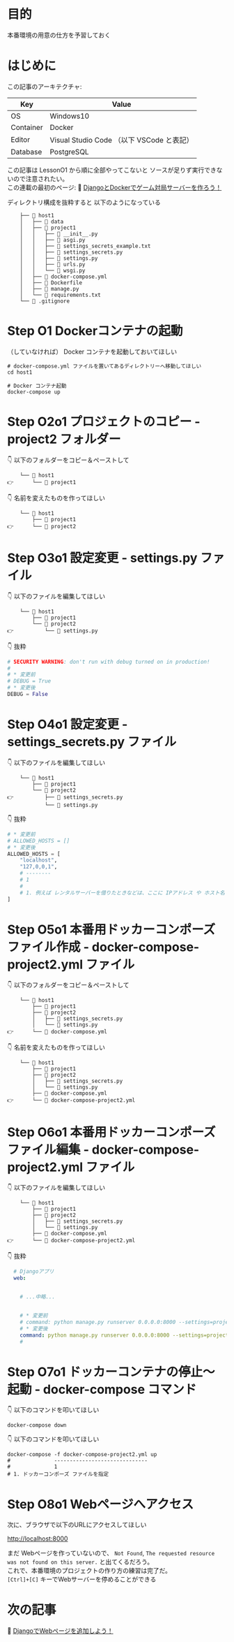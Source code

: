 # 目的

本番環境の用意の仕方を予習しておく  

# はじめに

この記事のアーキテクチャ:  

| Key       | Value                                     |
| --------- | ----------------------------------------- |
| OS        | Windows10                                 |
| Container | Docker                                    |
| Editor    | Visual Studio Code （以下 VSCode と表記） |
| Database  | PostgreSQL                                |

この記事は LessonO1 から順に全部やってこないと ソースが足りず実行できないので注意されたい。  
この連載の最初のページ: 📖 [DjangoとDockerでゲーム対局サーバーを作ろう！](https://qiita.com/muzudho1/items/eb0df0ea604e1fd9cdae)  

ディレクトリ構成を抜粋すると 以下のようになっている  

```plaintext
    ├── 📂 host1
    │   ├── 📂 data
    │   ├── 📂 project1
    │   │   ├── 📄 __init__.py
    │   │   ├── 📄 asgi.py
    │   │   ├── 📄 settings_secrets_example.txt
    │   │   ├── 📄 settings_secrets.py
    │   │   ├── 📄 settings.py
    │   │   ├── 📄 urls.py
    │   │   └── 📄 wsgi.py
    │   ├── 🐳 docker-compose.yml
    │   ├── 🐳 Dockerfile
    │   ├── 📄 manage.py
    │   └── 📄 requirements.txt
    └── 📄 .gitignore
```

# Step O1 Dockerコンテナの起動

（していなければ） Docker コンテナを起動しておいてほしい  

```shell
# docker-compose.yml ファイルを置いてあるディレクトリーへ移動してほしい
cd host1

# Docker コンテナ起動
docker-compose up
```

# Step O2o1 プロジェクトのコピー - project2 フォルダー

👇 以下のフォルダーをコピー＆ペーストして  

```plaintext
    └── 📂 host1
👉      └── 📂 project1
```

👇 名前を変えたものを作ってほしい  

```plaintext
    └── 📂 host1
        ├── 📂 project1
👉      └── 📂 project2
```

# Step O3o1 設定変更 - settings.py ファイル

👇 以下のファイルを編集してほしい  

```plaintext
    └── 📂 host1
        ├── 📂 project1
        └── 📂 project2
👉          └── 📄 settings.py
```

👇 抜粋  

```py
# SECURITY WARNING: don't run with debug turned on in production!
#
# * 変更前
# DEBUG = True
# * 変更後
DEBUG = False
```

# Step O4o1 設定変更 - settings_secrets.py ファイル

👇 以下のファイルを編集してほしい  

```plaintext
    └── 📂 host1
        ├── 📂 project1
        └── 📂 project2
👉          ├── 📄 settings_secrets.py
            └── 📄 settings.py
```

👇 抜粋  

```py
# * 変更前
# ALLOWED_HOSTS = []
# * 変更後
ALLOWED_HOSTS = [
    "localhost",
    "127,0,0,1",
    # --------
    # 1
    #
    # 1. 例えば レンタルサーバーを借りたときなどは、ここに IPアドレス や ホスト名 を入れないと、外部からWebサイトが見れないだろう
]
```

# Step O5o1 本番用ドッカーコンポーズ ファイル作成 - docker-compose-project2.yml ファイル

👇 以下のフォルダーをコピー＆ペーストして  

```plaintext
    └── 📂 host1
        ├── 📂 project1
        ├── 📂 project2
        │   ├── 📄 settings_secrets.py
        │   └── 📄 settings.py
👉      └── 🐳 docker-compose.yml
```

👇 名前を変えたものを作ってほしい  

```plaintext
    └── 📂 host1
        ├── 📂 project1
        ├── 📂 project2
        │   ├── 📄 settings_secrets.py
        │   └── 📄 settings.py
        ├── 🐳 docker-compose.yml
👉      └── 🐳 docker-compose-project2.yml
```

# Step O6o1 本番用ドッカーコンポーズ ファイル編集 - docker-compose-project2.yml ファイル

👇 以下のファイルを編集してほしい  

```plaintext
    └── 📂 host1
        ├── 📂 project1
        ├── 📂 project2
        │   ├── 📄 settings_secrets.py
        │   └── 📄 settings.py
        ├── 🐳 docker-compose.yml
👉      └── 🐳 docker-compose-project2.yml
```

👇 抜粋  

```yaml
  # Djangoアプリ
  web:


    # ...中略...


    # * 変更前
    # command: python manage.py runserver 0.0.0.0:8000 --settings=project2.settings
    # * 変更後
    command: python manage.py runserver 0.0.0.0:8000 --settings=project2.settings
    #                                                                  ^two
```

# Step O7o1 ドッカーコンテナの停止～起動 - docker-compose コマンド

👇 以下のコマンドを叩いてほしい  

```shell
docker-compose down
```

👇 以下のコマンドを叩いてほしい  

```shell
docker-compose -f docker-compose-project2.yml up
#              ------------------------------
#              1
# 1. ドッカーコンポーズ ファイルを指定
```

# Step O8o1 Webページへアクセス

次に、ブラウザで以下のURLにアクセスしてほしい  

[http://localhost:8000](http://localhost:8000)  

まだ Webページを作っていないので、 `Not Found`, `The requested resource was not found on this server.` と出てくるだろう。  
これで、本番環境のプロジェクトの作り方の練習は完了だ。  
`[Ctrl]+[C]` キーでWebサーバーを停めることができる  

# 次の記事

📖 [DjangoでWebページを追加しよう！](https://qiita.com/muzudho1/items/06fe071c1147b4b8f062)  
